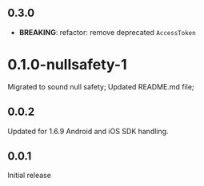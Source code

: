 ## 0.3.0
- **BREAKING**: refactor: remove deprecated `AccessToken`

# 0.1.0-nullsafety-1

Migrated to sound null safety;
Updated README.md file;

## 0.0.2

Updated for 1.6.9 Android and iOS SDK handling.
## 0.0.1

Initial release